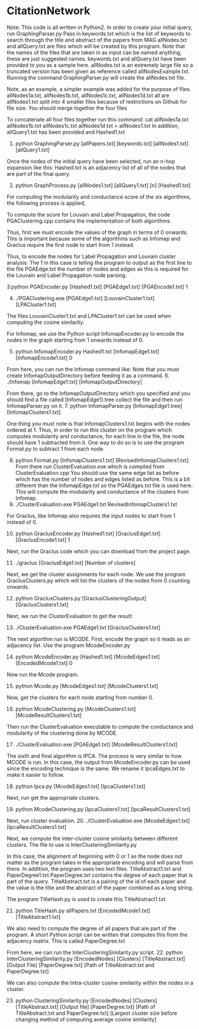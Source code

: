 # CitationNetwork
Note: This code is all written in Python2.
In order to create your initial query, run GraphingParser.py
Pass in keywords.txt which is the list of keywords to search through the title and abstract of the papers from MAG
allNodes.txt and allQuery.txt are files which will be created by this program.
Note that the names of the files that are taken in as input can be named anything, these are just suggested names.
keywords.txt and allQuery.txt have been provided to you as a sample here. allNodes.txt is an extremely large file so a truncated version has been given as reference called allNodesExample.txt. Running the command GraphingParser.py will create the allNodes.txt file.

Note, as an example, a simpler example was added for the purpose of files. allNodes1a.txt, allNodes1b.txt, allNodes1c.txt, allNodes1d.txt all are allNodes1.txt split into 4 smaller files because of restrictions on Github for file size. You should merge together the four files 

To concatenate all four files together run this command:
cat allNodes1a.txt allNodes1b.txt allNodes1c.txt allNodes1d.txt > allNodes1.txt
In addition, allQuery1.txt has been provided and Hashed1.txt
1. python GraphingParser.py [allPapers.txt] [keywords.txt] [allNodes1.txt] [allQuery1.txt]

Once the nodes of the initial query have been selected, run an n-hop expansion like this:
Hashed.txt is an adjacency list of all of the nodes that are part of the final query.


2. python GraphProcess.py [allNodes1.txt] [allQuery1.txt] [n] [Hashed1.txt]

For computing the modularity and conductance score of the six algorithms, the following process is applied,

To compute the score for Louvain and Label Propagation, the code PGAClustering.cpp contains the implementation of
both algorithms.

Thus, first we must encode the values of the graph in terms of 0 onwards. This is important because some of the algorithms
such as Infomap and Graclus require the first node to start from 1 instead.

Thus, to encode the nodes for Label Propagation and Louvain cluster analysis:
The 1 in this case is telling the program to output as the first line to the file PGAEdge.txt the number of nodes and edges
as this is required for the Louvain and Label Propagation node parsing.

3.python PGAEncoder.py [Hashed1.txt] [PGAEdge1.txt] [PGAEncode1.txt] 1

4. ./PGAClustering.exe [PGAEdge1.txt] [LouvainCluster1.txt] [LPACluster1.txt]

The files LouvainCluster1.txt and LPACluster1.txt can be used when computing the cosine similarity.


For Infomap, we use the Python script InfomapEncoder.py to encode the nodes in the graph starting from 1 onwards instead of 0.

5. python InfomapEncoder.py Hashed1.txt [InfomapEdge1.txt] [InfomapEncode1.txt] 0

From here, you can run the Infomap command like:
Note that you must create InfomapOutputDirectory before feeding it as a command.
6. ./Infomap [InfomapEdge1.txt] [InfomapOutputDirectory]

From there, go to the InfomapOutputDirectory which you specified and you should find a file called [InfomapEdge1].tree
collect the file and then run InfomapParser.py on it.
7. python InfomapParser.py [InfomapEdge1.tree] [InfomapClusters1.txt]

One thing you must note is that InfomapClusters1.txt begins with the nodes ordered at 1. Thus, in order to run this cluster
on the program which computes modularity and conductance, for each line in the file, the node should have 1 subtracted from it.
One way to do so is to use the program Format.py to subtract 1 from each node.

8. python Format.py [InfomapClusters1.txt] [RevisedInfomapClusters1.txt]
From there run ClusterEvaluation.exe which is compiled from ClusterEvaluation.cpp
You should use the same edge list as before which has the number of nodes and edges listed as before. This is a bit different
than the InfomapEdge.txt so the PGAEdges.txt file is used here. This will compute the modularity and conductance of the clusters
from Infomap.
9. ./ClusterEvaluation.exe PGAEdge1.txt RevisedInfomapClusters1.txt

For Graclus, like Infomap also requires the input nodes to start from 1 instead of 0.

10. python GraclusEncoder.py [Hashed1.txt] [GraclusEdge1.txt] [GraclusEncode1.txt] 1

Next, run the Graclus code which you can download from the project page.

11. ./graclus [GraclusEdge1.txt] [Number of clusters]

Next, we get the cluster assignments for each node. We use the program GraclusClusters.py which will
list the clusters of the nodes from 0 counting onwards.

12. python GraclusClusters.py [GraclusClusteringOutput] [GraclusClusters1.txt]

Next, we run the ClusterEvaluation to get the result:

13. ./ClusterEvaluation.exe PGAEdge1.txt [GraclusClusters1.txt]

The next algorithm run is MCODE. First, encode the graph so it reads as an adjacency list.
Use the program McodeEncoder.py

14. python McodeEncoder.py [Hashed1.txt] [McodeEdges1.txt] [EncodedMcode1.txt] 0

Now run the Mcode program.

15. python Mcode.py [McodeEdges1.txt] [McodeClusters1.txt]

Now, get the clusters for each node starting from number 0.

16. python McodeClustering.py [McodeClusters1.txt] [McodeResultClusters1.txt]

Then run the ClusterEvaluation executable to compute the conductance and modularity of the clustering done by MCODE.

17. ./ClusterEvaluation.exe [PGAEdge1.txt] [McodeResultClusters1.txt]

The sixth and final algorithm is IPCA. The process is very similar to how MCODE is run.
In this case, the output from McodeEncoder.py can be used since the encoding technique is the same.
We rename it IpcaEdges.txt to make it easier to follow.

18. python Ipca.py [McodeEdges1.txt] [IpcaClusters1.txt]

Next, run get the appropriate clusters.

19. python McodeClustering.py [IpcaClusters1.txt] [IpcaResultClusters1.txt]

Next, run cluster evaluation.
20. ./ClusterEvaluation.exe [McodeEdges1.txt] [IpcaResultClusters1.txt]

Next, we compute the inter-cluster cosine similarity between different clusters.
The file to use is InterClusteringSimilarity.py

In this case, the alignment of beginning with 0 or 1 as the node does not matter as the program takes in the appropriate encoding
and will parse from there.
In addition, the program uses two text files. TitleAbstract1.txt and PaperDegree1.txt
PaperDegree.txt contains the degree of each paper that is part of the query.
TitleAbstract.txt is a pairing of the id of each paper and the value is the title and the abstract of the paper combined as a long string.

The program TitleHash.py is used to create this TitleAbstract1.txt.

21. python TitleHash.py allPapers.txt [EncodedMcode1.txt] [TitleAbstract1.txt]

We also need to compute the degree of all papers that are part of the program. A short Python script can be written that
computes this from the adjacency matrix.
This is called PaperDegree.txt

From here, we can run the InterClusteringSimilarity.py script.
22. python InterClusteringSimilarity.py [EncodedNodes] [Clusters] [TitleAbstract.txt] [Output File] [PaperDegree.txt] [Path of TitleAbstract.txt and PaperDegree.txt]

We can also compute the Intra-cluster cosine similarity within the nodes in a cluster.

23. python ClusteringSimilarity.py [EncodedNodes] [Clusters] [TitleAbstract.txt] [Output file] [PaperDegree.txt] [Path of TitleAbstract.txt and PaperDegree.txt] [Largest cluster size before changing method of computing average cosine similarity]



